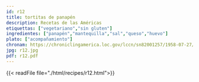 ```yaml
---
id: r12
title: tortitas de panapén
description: Recetas de las Américas
etiquettas: ["vegetariano","sin gluten"]
ingredientes: ["panapén","mantequilla","sal","queso","huevo"]
plato: ["acompañamiento"]
chronam: https://chroniclingamerica.loc.gov/lccn/sn82001257/1958-07-27/ed-1/seq-5/
jpg: r12.jpg
pdf: r12.pdf
---
```


{{< readFile file="./html/recipes/r12.html">}}